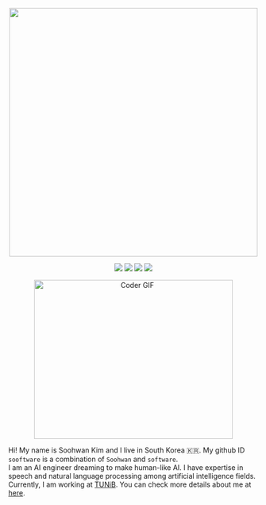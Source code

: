 <p align="center">
  <a href="https://sites.google.com/view/sooftware"><img src="https://user-images.githubusercontent.com/42150335/122650790-c0229900-d16f-11eb-88d1-c4d418a28431.png" width=500></a>
    </p>
    
<!-- Typing SVG by DenverCoder1 - https://github.com/DenverCoder1/readme-typing-svg
<p align="center">
  <a href="https://github.com/sooftware/sooftware"><img src="https://readme-typing-svg.herokuapp.com?center=true&vCenter=true&lines=Code+lover;NLP+Engineer+at+TUNiB&height=45"></a>
</p>
-->
  
<p align="center">
  <a href="https://github.com/sooftware/sooftware"><img src="https://img.shields.io/github/followers/sooftware?style=social"></a>
  <a href="https://github.com/sooftware/sooftware"><img src="https://img.shields.io/github/stars/sooftware?style=social"></a>
  <a href="https://sites.google.com/view/sooftware"><img src="https://img.shields.io/badge/webpage-click?&logo=GoFundMe&logoColor=white"></a>
  <a href="http://www.tunib.ai/"><img src="https://img.shields.io/badge/TUNiB- ?&logo=CodeChef&logoColor=white"></a>
</p>
  
<p  align="center"><img src="https://github.com/sooftware/sooftware/blob/master/images/code.gif" alt="Coder GIF" width="400" height="320">
  
Hi! My name is Soohwan Kim and I live in South Korea 🇰🇷. My github ID `sooftware` is a combination of `Soohwan` and `software`.   
I am an AI engineer dreaming to make human-like AI. I have expertise in speech and natural language processing among artificial intelligence fields. Currently, I am working at [TUNiB](http://www.tunib.ai/). You can check more details about me at [here](https://sites.google.com/view/sooftware).

